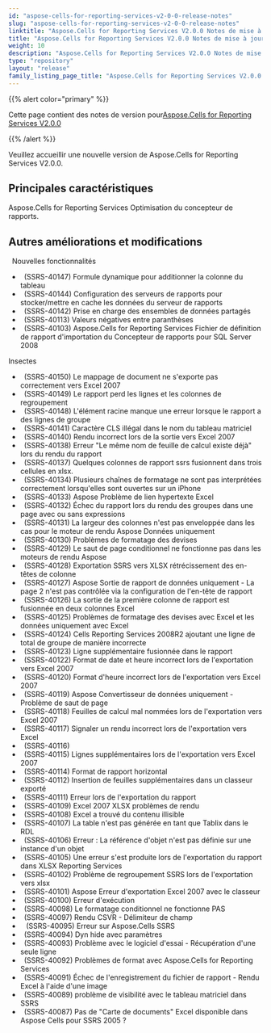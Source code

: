 ```yaml
---
id: "aspose-cells-for-reporting-services-v2-0-0-release-notes"
slug: "aspose-cells-for-reporting-services-v2-0-0-release-notes"
linktitle: "Aspose.Cells for Reporting Services V2.0.0 Notes de mise à jour"
title: "Aspose.Cells for Reporting Services V2.0.0 Notes de mise à jour"
weight: 10
description: "Aspose.Cells for Reporting Services V2.0.0 Notes de mise à jour – the latest updates and fixes."
type: "repository"
layout: "release"
family_listing_page_title: "Aspose.Cells for Reporting Services V2.0.0 Notes de mise à jour"
---
```

{{% alert color="primary" %}} 

 Cette page contient des notes de version pour[Aspose.Cells for Reporting Services V2.0.0](https://releases.aspose.com/cells/reportingservices/new-releases/aspose.cells-for-reporting-services-v2.0.0/)

{{% /alert %}} 

 Veuillez accueillir une nouvelle version de Aspose.Cells for Reporting Services V2.0.0.
## **Principales caractéristiques**
Aspose.Cells for Reporting Services Optimisation du concepteur de rapports.
## **Autres améliorations et modifications**
 ` `Nouvelles fonctionnalités

- ` `(SSRS-40147) Formule dynamique pour additionner la colonne du tableau
- ` `(SSRS-40144) Configuration des serveurs de rapports pour stocker/mettre en cache les données du serveur de rapports
- ` `(SSRS-40142) Prise en charge des ensembles de données partagés
- ` `(SSRS-40113) Valeurs négatives entre paranthèses
- ` `(SSRS-40103) Aspose.Cells for Reporting Services Fichier de définition de rapport d'importation du Concepteur de rapports pour SQL Server 2008

 Insectes

- ` `(SSRS-40150) Le mappage de document ne s'exporte pas correctement vers Excel 2007
- ` `(SSRS-40149) Le rapport perd les lignes et les colonnes de regroupement
- ` `(SSRS-40148) L'élément racine manque une erreur lorsque le rapport a des lignes de groupe
- ` `(SSRS-40141) Caractère CLS illégal dans le nom du tableau matriciel
- ` `(SSRS-40140) Rendu incorrect lors de la sortie vers Excel 2007
- ` `(SSRS-40138) Erreur "Le même nom de feuille de calcul existe déjà" lors du rendu du rapport
- ` `(SSRS-40137) Quelques colonnes de rapport ssrs fusionnent dans trois cellules en xlsx.
- ` `(SSRS-40134) Plusieurs chaînes de formatage ne sont pas interprétées correctement lorsqu'elles sont ouvertes sur un iPhone
- ` `(SSRS-40133) Aspose Problème de lien hypertexte Excel
- ` `(SSRS-40132) Échec du rapport lors du rendu des groupes dans une page avec ou sans expressions
- ` `(SSRS-40131) La largeur des colonnes n'est pas enveloppée dans les cas pour le moteur de rendu Aspose Données uniquement
- ` `(SSRS-40130) Problèmes de formatage des devises
- ` `(SSRS-40129) Le saut de page conditionnel ne fonctionne pas dans les moteurs de rendu Aspose
- ` `(SSRS-40128) Exportation SSRS vers XLSX rétrécissement des en-têtes de colonne
- ` `(SSRS-40127) Aspose Sortie de rapport de données uniquement - La page 2 n'est pas contrôlée via la configuration de l'en-tête de rapport
- ` `(SSRS-40126) La sortie de la première colonne de rapport est fusionnée en deux colonnes Excel
- ` `(SSRS-40125) Problèmes de formatage des devises avec Excel et les données uniquement avec Excel
- ` `(SSRS-40124) Cells Reporting Services 2008R2 ajoutant une ligne de total de groupe de manière incorrecte
- ` `(SSRS-40123) Ligne supplémentaire fusionnée dans le rapport
- ` `(SSRS-40122) Format de date et heure incorrect lors de l'exportation vers Excel 2007
- ` `(SSRS-40120) Format d'heure incorrect lors de l'exportation vers Excel 2007
- ` `(SSRS-40119) Aspose Convertisseur de données uniquement - Problème de saut de page
- ` `(SSRS-40118) Feuilles de calcul mal nommées lors de l'exportation vers Excel 2007
- ` `(SSRS-40117) Signaler un rendu incorrect lors de l'exportation vers Excel
- ` `(SSRS-40116)
- ` `(SSRS-40115) Lignes supplémentaires lors de l'exportation vers Excel 2007
- ` `(SSRS-40114) Format de rapport horizontal
- ` `(SSRS-40112) Insertion de feuilles supplémentaires dans un classeur exporté
- ` `(SSRS-40111) Erreur lors de l'exportation du rapport
- ` `(SSRS-40109) Excel 2007 XLSX problèmes de rendu
- ` `(SSRS-40108) Excel a trouvé du contenu illisible
- ` `(SSRS-40107) La table n'est pas générée en tant que Tablix dans le RDL
- ` `(SSRS-40106) Erreur : La référence d'objet n'est pas définie sur une instance d'un objet
- ` `(SSRS-40105) Une erreur s'est produite lors de l'exportation du rapport dans XLSX Reporting Services
- ` `(SSRS-40102) Problème de regroupement SSRS lors de l'exportation vers xlsx
- ` `(SSRS-40101) Aspose Erreur d'exportation Excel 2007 avec le classeur
- ` `(SSRS-40100) Erreur d'exécution
- ` `(SSRS-40098) Le formatage conditionnel ne fonctionne PAS
- ` `(SSRS-40097) Rendu CSVR - Délimiteur de champ
- ` ` (SSRS-40095) Erreur sur Aspose.Cells SSRS
- ` `(SSRS-40094) Dyn hide avec paramètres
- ` `(SSRS-40093) Problème avec le logiciel d'essai - Récupération d'une seule ligne
- ` `(SSRS-40092) Problèmes de format avec Aspose.Cells for Reporting Services
- ` `(SSRS-40091) Échec de l'enregistrement du fichier de rapport - Rendu Excel à l'aide d'une image
- ` `(SSRS-40089) problème de visibilité avec le tableau matriciel dans SSRS
- ` `(SSRS-40087) Pas de "Carte de documents" Excel disponible dans Aspose Cells pour SSRS 2005 ?
